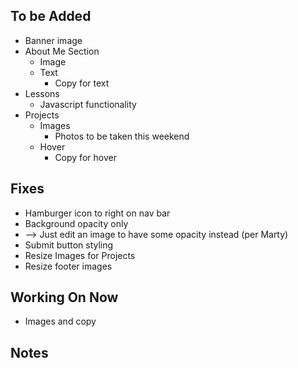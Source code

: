 ## To be Added
- Banner image
- About Me Section 
  - Image
  - Text
    - Copy for text
- Lessons
  - Javascript functionality
- Projects
  - Images
    - Photos to be taken this weekend
  - Hover
    - Copy for hover

## Fixes
-  Hamburger icon to right on nav bar
- Background opacity only
-  --> Just edit an image to have some opacity instead (per Marty)
- Submit button styling
- Resize Images for Projects
- Resize footer images


## Working On Now
- Images and copy

## Notes
